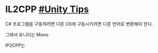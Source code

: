 # IL2CPP [#Unity Tips](https://youtu.be/-9X965jXrn8?si=eHGXb6IG6Z-sxQq6)
C# 프로그램을 구동하려면  다른 OS에 구동시키려면 다른 언어로 변환해야 한다.

그래서 유니티는 Mono 

IP2CPP는 